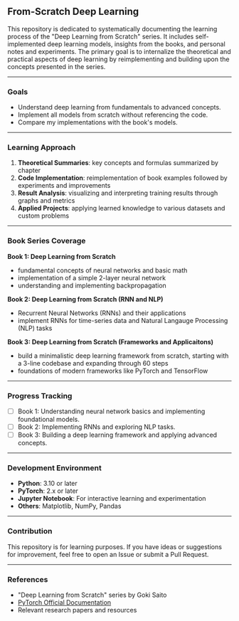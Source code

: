 ## From-Scratch Deep Learning
This repository is dedicated to systematically documenting the learning process of the "Deep Learning from Scratch" series. It includes self-implemented deep learning models, insights from the books, and personal notes and experiments. The primary goal is to internalize the theoretical and practical aspects of deep learning by reimplementing and building upon the concepts presented in the series.

---

### Goals
- Understand deep learning from fundamentals to advanced concepts.
- Implement all models from scratch without referencing the code.
- Compare my implementations with the book's models.

---

### Learning Approach
1. **Theoretical Summaries**:
   key concepts and formulas summarized by chapter
2. **Code Implementation**:
   reimplementation of book examples followed by experiments and improvements
3. **Result Analysis**:
   visualizing and interpreting training results through graphs and metrics
4. **Applied Projects**:
   applying learned knowledge to various datasets and custom problems

---

### Book Series Coverage
**Book 1: Deep Learning from Scratch**
  - fundamental concepts of neural networks and basic math
  - implementation of a simple 2-layer neural network
  - understanding and implementing backpropagation

**Book 2: Deep Learning from Scratch (RNN and NLP)**
  - Recurrent Neural Networks (RNNs) and their applications
  - implement RNNs for time-series data and Natural Langauge Processing (NLP) tasks

**Book 3: Deep Learning from Scratch (Frameworks and Applicaitons)**
  - build a minimalistic deep learning framework from scratch, starting with a 3-line codebase and expanding through 60 steps
  - foundations of modern frameworks like PyTorch and TensorFlow

---

### Progress Tracking
- [ ] Book 1: Understanding neural network basics and implementing foundational models.
- [ ] Book 2: Implementing RNNs and exploring NLP tasks.
- [ ] Book 3: Building a deep learning framework and applying advanced concepts.

---

### Development Environment
- **Python**: 3.10 or later
- **PyTorch**: 2.x or later
- **Jupyter Notebook**: For interactive learning and experimentation
- **Others**: Matplotlib, NumPy, Pandas

---

### Contribution
This repository is for learning purposes. If you have ideas or suggestions for improvement, feel free to open an Issue or submit a Pull Request.

---

### References
- "Deep Learning from Scratch" series by Goki Saito
- [PyTorch Official Documentation](https://pytorch.org/docs/)
- Relevant research papers and resources

